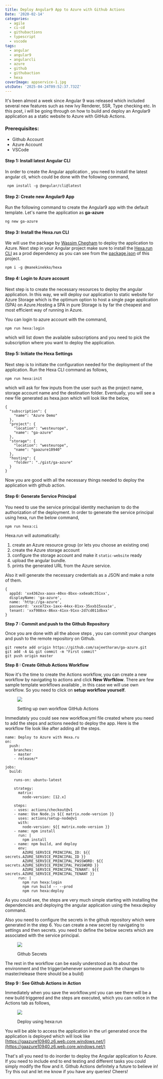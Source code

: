 ```yaml
---
title: Deploy Angular9 App to Azure with Github Actions
Date: '2020-02-14'
categories:
  - agile
  - ci-cd
  - githubactions
  - typescript
  - vscode
tags:
  - angular
  - angular9
  - angularcli
  - azure
  - github
  - githubaction
  - hexa
coverImage: appservice-1.jpg
utcDate: '2025-04-24T09:52:37.732Z'
---
```


It's been almost a week since Angular 9 was released which included several new features such as new Ivy Renderer, SSR, Type checking etc. In this post, i will be going through on how to build and deploy an Angular9 application as a static website to Azure with GitHub Actions.

### **Prerequisites:**

- Github Account
- Azure Account
- VSCode

#### Step 1: Install latest Angular CLI

In order to create the Angular application , you need to install the latest angular cli, which could be done with the following command,

```
 npm install -g @angular/cli@latest
```

#### Step 2: Create new Angular9 App

Run the following command to create the Angular9 app with the default template. Let's name the application as **ga-azure**

```
ng new ga-azure
```

#### Step 3: Install the Hexa.run CLI

We will use the package by [Wassim Chegham](https://twitter.com/manekinekko) to deploy the application to Azure. Next step in your Angular project make sure to install the [Hexa.run CLI](https://hexa.run/) as a prod dependency as you can see from the [package.json](https://github.com/manekinekko/github-action-angular-hexa/blob/master/package.json#L29) of this project.

```
npm i -g @manekinekko/hexa
```

#### Step 4: Login to Azure account

Next step is to create the necessary resources to deploy the angular application. In this way, we will deploy our application to static website for Azure Storage which is the optimum option to host a single page application (SPA) on Azure.Hosting a SPA in pure Storage is by far the cheapest and most efficient way of running in Azure.

You can login to azure account with the command,

```
npm run hexa:login
```

which will list down the available subscriptions and you need to pick the subscription where you want to deploy the application.

#### Step 5: Initiate the Hexa Settings

Next step is to initiate the configuration needed for the deployment of the application. Run the Hexa CLI command as follows,

```
npm run hexa:init
```

which will ask for few inputs from the user such as the project name, storage account name and the destination folder. Eventually, you will see a new file generated as hexa.json which will look like the below,

```
{
  "subscription": {
    "name": "Azure Demo"
  },
  "project": {
    "location": "westeurope",
    "name": "ga-azure"
  },
  "storage": {
    "location": "westeurope",
    "name": "gaazure10940"
  },
  "hosting": {
    "folder": "./gist/ga-azure"
  }
}
```

Now you are good with all the necessary things needed to deploy the application with github action.

#### Step 6: Generate Service Principal

You need to use the service principal identity mechanism to do the authorization of the deployment. In order to generate the service principal using hexa, run the below command,

```
npm run hexa:ci
```

Hexa.run will automatically:

1. create an Azure resource group (or lets you choose an existing one)
2. create the Azure storage account
3. configure the storage account and make it `static-website` ready
4. upload the angular bundle.
5. prints the generated URL from the Azure service.

Also it will generate the necessary credentials as a JSON and make a note of them.

```
{
  appId: 'xx4362xx-aaxx-40xx-8bxx-xx6ea0c351xx',
  displayName: 'ga-azure',
  name: 'http://ga-azure',
  password: 'xxce72xx-1axx-44xx-81xx-35xxb15xxa1e',
  tenant: 'xxf988xx-86xx-41xx-91xx-2d7cd011dbxx'
}
```

**Step 7 : Commit and push to the Github Repository**

Once you are done with all the above steps , you can commit your changes and push to the remote repository on Github.

```
git remote add origin https://github.com/sajeetharan/ga-azure.git
git add -A && git commit -m "First commit"
git push origin master
```

**Step 8 : Create Github Actions Workflow**

Now it's the time to create the Actions workflow, you can create a new workflow by navigating to actions and click **New Worfklow**. There are few sample template workflows available , in this case we will use own workflow. So you need to click on **setup workflow yourself**.

<figure>

![](https://sajeetharan.wordpress.com/wp-content/uploads/2020/02/1-3.jpg?w=1024)

<figcaption>

Setting up own workflow GitHub Actions

</figcaption>

</figure>

Immediately you could see new workflow.yml file created where you need to add the steps and actions needed to deploy the app. Here is the workflow file look like after adding all the steps.

```
name: Deploy to Azure with Hexa.ru
on:
  push:
    branches:
    - master
    - release/*

jobs:
  build:

    runs-on: ubuntu-latest

    strategy:
      matrix:
        node-version: [12.x]

    steps:
    - uses: actions/checkout@v1
    - name: Use Node.js ${{ matrix.node-version }}
      uses: actions/setup-node@v1
      with:
        node-version: ${{ matrix.node-version }}
    - name: npm install
      run: |
        npm install
    - name: npm build, and deploy
      env:
        AZURE_SERVICE_PRINCIPAL_ID: ${{ secrets.AZURE_SERVICE_PRINCIPAL_ID }}
        AZURE_SERVICE_PRINCIPAL_PASSWORD: ${{ secrets.AZURE_SERVICE_PRINCIPAL_PASSWORD }}
        AZURE_SERVICE_PRINCIPAL_TENANT: ${{ secrets.AZURE_SERVICE_PRINCIPAL_TENANT }}
      run: |
        npm run hexa:login
        npm run build -- --prod
        npm run hexa:deploy
```

As you could see, the steps are very much simple starting with installing the dependencies and deploying the angular application using the hexa:deploy command.

Also you need to configure the secrets in the github repository which were generated in the step 6. You can create a new secret by navigating to settings and then secrets. you need to define the below secrets which are associated with the service principal.

<figure>

![](https://sajeetharan.wordpress.com/wp-content/uploads/2020/02/2-2.jpg?w=1015)

<figcaption>

Github Secrets

</figcaption>

</figure>

The rest in the workflow can be easily understood as its about the environment and the trigger(whenever someone push the changes to master/release there should be a build)

**Step 9 : See Github Actions in Action**

Immediately when you save the workflow.yml you can see there will be a new build triggered and the steps are executed, which you can notice in the Actions tab as follows,

<figure>

![](https://sajeetharan.wordpress.com/wp-content/uploads/2020/02/3-1.jpg?w=1024)

<figcaption>

Deploy using hexa:run

</figcaption>

</figure>

You will be able to access the application in the url generated once the application is deployed which will look like [https://gaazure10940.z6.web.core.windows.net/](https://gaazure10940.z6.web.core.windows.net/)

That's all you need to do inorder to deploy the Angular application to Azure. If you need to include end to end testing and different tasks you could simply modify the flow and it. Github Actions definitely a future to believe in! Try this out and let me know if you have any queries! Cheers!
